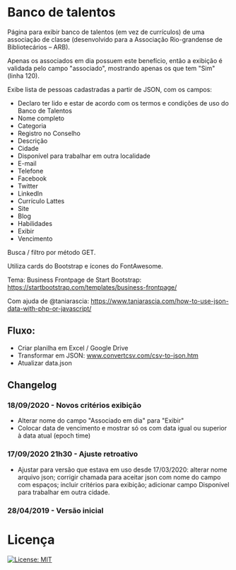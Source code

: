 # Banco de talentos

Página para exibir banco de talentos (em vez de currículos) de uma associação de classe (desenvolvido para a Associação Rio-grandense de Bibliotecários – ARB).

Apenas os associados em dia possuem este benefício, então a exibição é validada pelo campo "associado", mostrando apenas os que tem "Sim" (linha 120).

Exibe lista de pessoas cadastradas a partir de JSON, com os campos:
- Declaro ter lido e estar de acordo com os termos e condições de uso do Banco de Talentos
- Nome completo
- Categoria
- Registro no Conselho
- Descrição
- Cidade
- Disponível para trabalhar em outra localidade
- E-mail
- Telefone
- Facebook
- Twitter
- LinkedIn
- Currículo Lattes
- Site
- Blog
- Habilidades
- Exibir
- Vencimento

Busca / filtro por método GET.

Utiliza cards do Bootstrap e ícones do FontAwesome.

Tema: Business Frontpage de Start Bootstrap: https://startbootstrap.com/templates/business-frontpage/

Com ajuda de @taniarascia: https://www.taniarascia.com/how-to-use-json-data-with-php-or-javascript/

## Fluxo:
- Criar planilha em Excel / Google Drive
- Transformar em JSON: www.convertcsv.com/csv-to-json.htm
- Atualizar data.json

## Changelog

### 18/09/2020 - Novos critérios exibição

- Alterar nome do campo "Associado em dia" para "Exibir"
- Colocar data de vencimento e mostrar só os com data igual ou superior à data atual (epoch time)

### 17/09/2020 21h30 - Ajuste retroativo

- Ajustar para versão que estava em uso desde 17/03/2020: alterar nome arquivo json; corrigir chamada para aceitar json com nome do campo com espaços; incluir critérios para exibição; adicionar campo Disponível para trabalhar em outra cidade.

### 28/04/2019 - Versão inicial

# Licença

[![License: MIT](https://img.shields.io/badge/License-MIT-yellow.svg)](https://opensource.org/licenses/MIT)